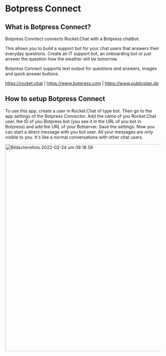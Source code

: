 # Botpress Connect

## What is Botpress Connect?

Botpress Conntect connects Rocket.Chat with a Botpress chatbot. 

This allows you to build a support bot for your chat users that answers their everyday questions. Create an IT support bot, an onboarding bot or just answer the question how the weather will be tomorrow. 

Botpress Connect supports text output for questions and answers, images and quick answer buttons. 

https://rocket.chat | https://www.botpress.com | https://www.publicplan.de 

## How to setup Botpress Connect

To use this app, create a user in Rocket.Chat of type bot. Then go to the app settings of the Botpress Connector. 
Add the name of you Rocket.Chat user, the ID of you Botpress bot (you see it in the URL of you bot in Botpress) and add the URL of your Botserver. 
Save the settings. 
Now you can start a direct message with you bot user. All your messages are only visible to you. It's like a normal conversations with other chat users.

<img width="669" alt="Bildschirmfoto 2022-02-24 um 09 18 59" src="https://user-images.githubusercontent.com/22960630/155485626-d07fb98d-0eca-4015-bf4a-e234929ae6fa.png">





